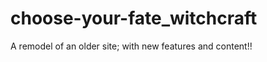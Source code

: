 choose-your-fate_witchcraft
===========================

A remodel of an older site; with new features and content!!
